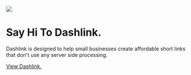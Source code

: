 <a href="#say-hi-to-dashlink">
<img src="https://lh4.googleusercontent.com/gUDO2p8Fv-cTr7XCOnBLByK1n6LpCAEsFI61dwJfOfnTJ7zzjt1fqptkaxcC8l0ybPJrIlfVQ7FVwJtukNyF=w1920-h937-rw">
</a>

# Say Hi To Dashlink.

Dashlink is designed to help small businesses create affordable short links that don't use any server side processing.

<a href="https://dashlink.co">View Dashlink.</a>
